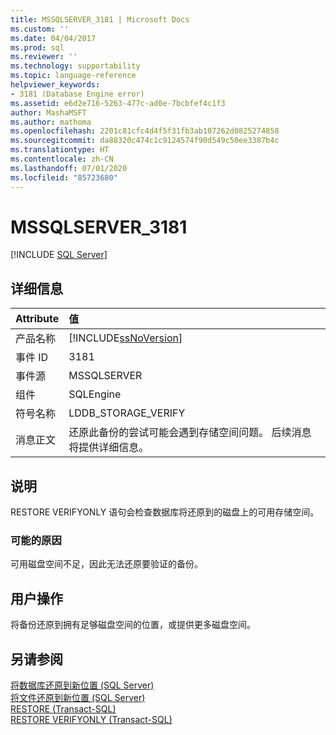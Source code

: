 ```yaml
---
title: MSSQLSERVER_3181 | Microsoft Docs
ms.custom: ''
ms.date: 04/04/2017
ms.prod: sql
ms.reviewer: ''
ms.technology: supportability
ms.topic: language-reference
helpviewer_keywords:
- 3181 (Database Engine error)
ms.assetid: e6d2e716-5263-477c-ad0e-7bcbfef4c1f3
author: MashaMSFT
ms.author: mathoma
ms.openlocfilehash: 2201c81cfc4d4f5f31fb3ab107262d0825274858
ms.sourcegitcommit: da88320c474c1c9124574f90d549c50ee3387b4c
ms.translationtype: HT
ms.contentlocale: zh-CN
ms.lasthandoff: 07/01/2020
ms.locfileid: "85723680"
---
```

# <a name="mssqlserver_3181"></a>MSSQLSERVER_3181
 [!INCLUDE [SQL Server](../../includes/applies-to-version/sqlserver.md)]
  
## <a name="details"></a>详细信息  
  
| Attribute | 值 |  
| :-------- | :---- |  
|产品名称|[!INCLUDE[ssNoVersion](../../includes/ssnoversion-md.md)]|  
|事件 ID|3181|  
|事件源|MSSQLSERVER|  
|组件|SQLEngine|  
|符号名称|LDDB_STORAGE_VERIFY|  
|消息正文|还原此备份的尝试可能会遇到存储空间问题。 后续消息将提供详细信息。|  
  
## <a name="explanation"></a>说明  
RESTORE VERIFYONLY 语句会检查数据库将还原到的磁盘上的可用存储空间。  
  
### <a name="possible-causes"></a>可能的原因  
可用磁盘空间不足，因此无法还原要验证的备份。  
  
## <a name="user-action"></a>用户操作  
将备份还原到拥有足够磁盘空间的位置，或提供更多磁盘空间。  
  
## <a name="see-also"></a>另请参阅  
[将数据库还原到新位置 (SQL Server)](~/relational-databases/backup-restore/restore-a-database-to-a-new-location-sql-server.md)  
[将文件还原到新位置 (SQL Server)](~/relational-databases/backup-restore/restore-files-to-a-new-location-sql-server.md)  
[RESTORE &#40;Transact-SQL&#41;](~/t-sql/statements/restore-statements-transact-sql.md)  
[RESTORE VERIFYONLY (Transact-SQL)](~/t-sql/statements/restore-statements-verifyonly-transact-sql.md)  
  
